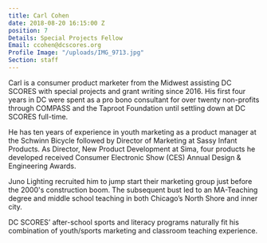 ```yaml
---
title: Carl Cohen
date: 2018-08-20 16:15:00 Z
position: 7
Details: Special Projects Fellow
Email: ccohen@dcscores.org
Profile Image: "/uploads/IMG_9713.jpg"
Section: staff
---
```


Carl is a consumer product marketer from the Midwest assisting DC SCORES with special projects and grant writing since 2016. His first four years in DC were spent as a pro bono consultant for over twenty non-profits through COMPASS and the Taproot Foundation until settling down at DC SCORES full-time.

He has ten years of experience in youth marketing as a product manager at the Schwinn Bicycle followed by Director of Marketing at Sassy Infant Products. As Director, New Product Development at Sima, four products he developed received Consumer Electronic Show (CES) Annual Design & Engineering Awards.

Juno Lighting recruited him to jump start their marketing group just before the 2000's construction boom. The subsequent bust led to an MA-Teaching degree and middle school teaching in both Chicago’s North Shore and inner city.

DC SCORES’ after-school sports and literacy programs naturally fit his combination of youth/sports marketing and classroom teaching experience.